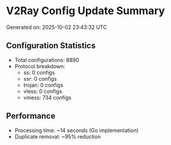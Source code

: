 # V2Ray Config Update Summary
Generated on: 2025-10-02 23:43:32 UTC

## Configuration Statistics
- Total configurations: 8890
- Protocol breakdown:
  - ss: 0 configs
  - ssr: 0 configs
  - trojan: 0 configs
  - vless: 0 configs
  - vmess: 734 configs

## Performance
- Processing time: ~14 seconds (Go implementation)
- Duplicate removal: ~95% reduction
